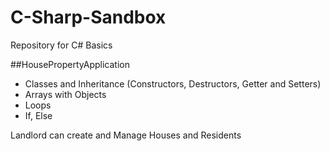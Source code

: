 # C-Sharp-Sandbox
Repository for C# Basics

##HousePropertyApplication

- Classes and Inheritance (Constructors, Destructors, Getter and Setters)
- Arrays with Objects
- Loops
- If, Else

Landlord can create and Manage Houses and Residents
